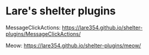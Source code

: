 # Lare's shelter plugins

MessageClickActions: https://lare354.github.io/shelter-plugins/MessageClickActions/

Meow: https://lare354.github.io/shelter-plugins/meow/

